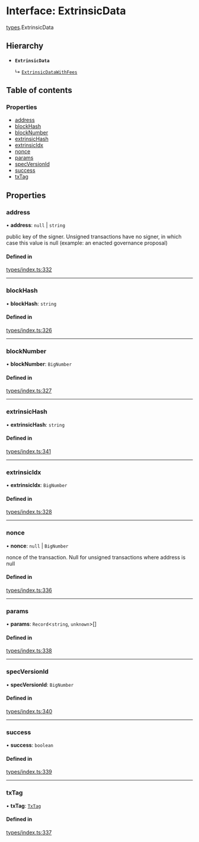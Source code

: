 # Interface: ExtrinsicData

[types](../wiki/types).ExtrinsicData

## Hierarchy

- **`ExtrinsicData`**

  ↳ [`ExtrinsicDataWithFees`](../wiki/types.ExtrinsicDataWithFees)

## Table of contents

### Properties

- [address](../wiki/types.ExtrinsicData#address)
- [blockHash](../wiki/types.ExtrinsicData#blockhash)
- [blockNumber](../wiki/types.ExtrinsicData#blocknumber)
- [extrinsicHash](../wiki/types.ExtrinsicData#extrinsichash)
- [extrinsicIdx](../wiki/types.ExtrinsicData#extrinsicidx)
- [nonce](../wiki/types.ExtrinsicData#nonce)
- [params](../wiki/types.ExtrinsicData#params)
- [specVersionId](../wiki/types.ExtrinsicData#specversionid)
- [success](../wiki/types.ExtrinsicData#success)
- [txTag](../wiki/types.ExtrinsicData#txtag)

## Properties

### address

• **address**: ``null`` \| `string`

public key of the signer. Unsigned transactions have no signer, in which case this value is null (example: an enacted governance proposal)

#### Defined in

[types/index.ts:332](https://github.com/PolymathNetwork/polymesh-sdk/blob/49113a20/src/types/index.ts#L332)

___

### blockHash

• **blockHash**: `string`

#### Defined in

[types/index.ts:326](https://github.com/PolymathNetwork/polymesh-sdk/blob/49113a20/src/types/index.ts#L326)

___

### blockNumber

• **blockNumber**: `BigNumber`

#### Defined in

[types/index.ts:327](https://github.com/PolymathNetwork/polymesh-sdk/blob/49113a20/src/types/index.ts#L327)

___

### extrinsicHash

• **extrinsicHash**: `string`

#### Defined in

[types/index.ts:341](https://github.com/PolymathNetwork/polymesh-sdk/blob/49113a20/src/types/index.ts#L341)

___

### extrinsicIdx

• **extrinsicIdx**: `BigNumber`

#### Defined in

[types/index.ts:328](https://github.com/PolymathNetwork/polymesh-sdk/blob/49113a20/src/types/index.ts#L328)

___

### nonce

• **nonce**: ``null`` \| `BigNumber`

nonce of the transaction. Null for unsigned transactions where address is null

#### Defined in

[types/index.ts:336](https://github.com/PolymathNetwork/polymesh-sdk/blob/49113a20/src/types/index.ts#L336)

___

### params

• **params**: `Record`<`string`, `unknown`\>[]

#### Defined in

[types/index.ts:338](https://github.com/PolymathNetwork/polymesh-sdk/blob/49113a20/src/types/index.ts#L338)

___

### specVersionId

• **specVersionId**: `BigNumber`

#### Defined in

[types/index.ts:340](https://github.com/PolymathNetwork/polymesh-sdk/blob/49113a20/src/types/index.ts#L340)

___

### success

• **success**: `boolean`

#### Defined in

[types/index.ts:339](https://github.com/PolymathNetwork/polymesh-sdk/blob/49113a20/src/types/index.ts#L339)

___

### txTag

• **txTag**: [`TxTag`](../wiki/generated.types#txtag)

#### Defined in

[types/index.ts:337](https://github.com/PolymathNetwork/polymesh-sdk/blob/49113a20/src/types/index.ts#L337)
